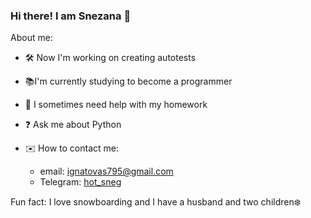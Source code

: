### Hi there! I am Snezana 👋

About me:

- 🛠 Now I'm working on creating autotests
- 📚I'm currently studying to become a programmer
- 🙏 I sometimes need help with my homework
- ❓ Ask me about Python

- ✉️ How to contact me:
  - email: ignatovas795@gmail.com
  - Telegram: [hot_sneg](https://t.me/hot_sneg)
 
Fun fact: I love snowboarding and I have a husband and two children❄️

